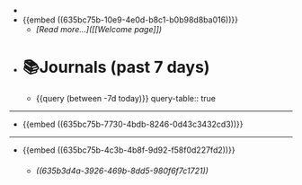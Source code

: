 -
- {{embed ((635bc75b-10e9-4e0d-b8c1-b0b98d8ba016))}}
	- *[Read more...]([[Welcome page]])*
- #  📚**Journals** (past 7 days)
	- {{query (between -7d today)}}
	  query-table:: true
- ---
- {{embed ((635bc75b-7730-4bdb-8246-0d43c3432cd3))}}
- ---
- {{embed ((635bc75b-4c3b-4b8f-9d92-f58f0d227fd2))}}
	- ###### ((635b3d4a-3926-469b-8dd5-980f6f7c1721))